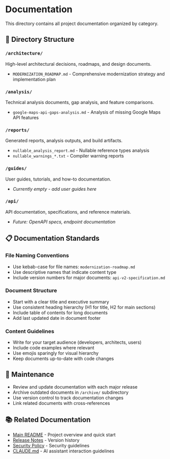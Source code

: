 # Documentation

This directory contains all project documentation organized by category.

## 📁 Directory Structure

### `/architecture/`
High-level architectural decisions, roadmaps, and design documents.
- `MODERNIZATION_ROADMAP.md` - Comprehensive modernization strategy and implementation plan

### `/analysis/`
Technical analysis documents, gap analysis, and feature comparisons.
- `google-maps-api-gaps-analysis.md` - Analysis of missing Google Maps API features

### `/reports/`
Generated reports, analysis outputs, and build artifacts.
- `nullable_analysis_report.md` - Nullable reference types analysis
- `nullable_warnings_*.txt` - Compiler warning reports

### `/guides/`
User guides, tutorials, and how-to documentation.
- *Currently empty - add user guides here*

### `/api/`
API documentation, specifications, and reference materials.
- *Future: OpenAPI specs, endpoint documentation*

## 📋 Documentation Standards

### File Naming Conventions
- Use kebab-case for file names: `modernization-roadmap.md`
- Use descriptive names that indicate content type
- Include version numbers for major documents: `api-v2-specification.md`

### Document Structure
- Start with a clear title and executive summary
- Use consistent heading hierarchy (H1 for title, H2 for main sections)
- Include table of contents for long documents
- Add last updated date in document footer

### Content Guidelines
- Write for your target audience (developers, architects, users)
- Include code examples where relevant
- Use emojis sparingly for visual hierarchy
- Keep documents up-to-date with code changes

## 🔄 Maintenance

- Review and update documentation with each major release
- Archive outdated documents in `/archive/` subdirectory
- Use version control to track documentation changes
- Link related documents with cross-references

## 📚 Related Documentation

- [Main README](../README.md) - Project overview and quick start
- [Release Notes](../GoogleMapsApi/ReleaseNotes.md) - Version history
- [Security Policy](../SECURITY.md) - Security guidelines
- [CLAUDE.md](../CLAUDE.md) - AI assistant interaction guidelines